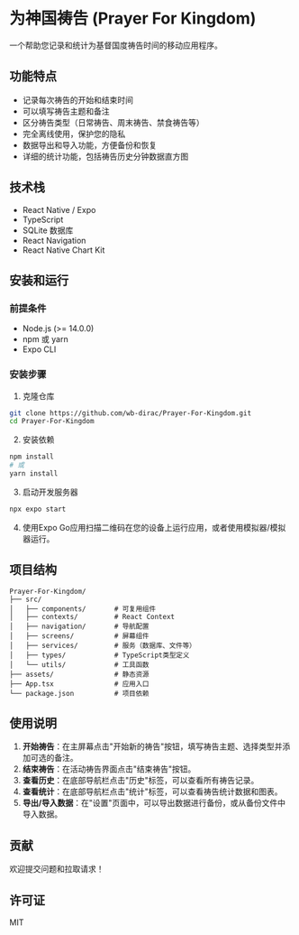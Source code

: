 # 为神国祷告 (Prayer For Kingdom)

一个帮助您记录和统计为基督国度祷告时间的移动应用程序。

## 功能特点

- 记录每次祷告的开始和结束时间
- 可以填写祷告主题和备注
- 区分祷告类型（日常祷告、周末祷告、禁食祷告等）
- 完全离线使用，保护您的隐私
- 数据导出和导入功能，方便备份和恢复
- 详细的统计功能，包括祷告历史分钟数据直方图

## 技术栈

- React Native / Expo
- TypeScript
- SQLite 数据库
- React Navigation
- React Native Chart Kit

## 安装和运行

### 前提条件

- Node.js (>= 14.0.0)
- npm 或 yarn
- Expo CLI

### 安装步骤

1. 克隆仓库

```bash
git clone https://github.com/wb-dirac/Prayer-For-Kingdom.git
cd Prayer-For-Kingdom
```

2. 安装依赖

```bash
npm install
# 或
yarn install
```

3. 启动开发服务器

```bash
npx expo start
```

4. 使用Expo Go应用扫描二维码在您的设备上运行应用，或者使用模拟器/模拟器运行。

## 项目结构

```
Prayer-For-Kingdom/
├── src/
│   ├── components/       # 可复用组件
│   ├── contexts/         # React Context
│   ├── navigation/       # 导航配置
│   ├── screens/          # 屏幕组件
│   ├── services/         # 服务（数据库、文件等）
│   ├── types/            # TypeScript类型定义
│   └── utils/            # 工具函数
├── assets/               # 静态资源
├── App.tsx               # 应用入口
└── package.json          # 项目依赖
```

## 使用说明

1. **开始祷告**：在主屏幕点击"开始新的祷告"按钮，填写祷告主题、选择类型并添加可选的备注。
2. **结束祷告**：在活动祷告界面点击"结束祷告"按钮。
3. **查看历史**：在底部导航栏点击"历史"标签，可以查看所有祷告记录。
4. **查看统计**：在底部导航栏点击"统计"标签，可以查看祷告统计数据和图表。
5. **导出/导入数据**：在"设置"页面中，可以导出数据进行备份，或从备份文件中导入数据。

## 贡献

欢迎提交问题和拉取请求！

## 许可证

MIT 